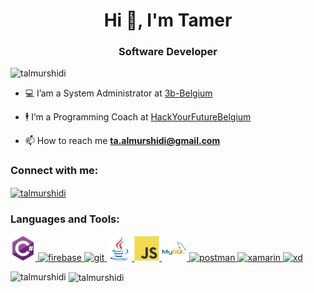 <h1 align="center">Hi 👋, I'm Tamer</h1>
<h3 align="center">Software Developer</h3>

<p align="left"> <img src="https://komarev.com/ghpvc/?username=talmurshidi&label=Profile%20views&color=0e75b6&style=flat" alt="talmurshidi" /> </p>

<!-- - 💻 I’m an Application Manager at [KU Leuven](https://www.kuleuven.be/wieiswie/en/person/00147498) -->

- 💻 I’am a System Administrator at [3b-Belgium](https://www.3b-belgium.org)

- 🕴️ I’m a Programming Coach at [HackYourFutureBelgium](https://github.com/HackYourFutureBelgium)

<!-- - 👨‍💻 All of my projects are available at [my portfolio](https://talmurshidi.github.io/talmurshidi/) -->

<!-- - 🌱 I’m currently learning **ASP.NET Core 6** -->

<!-- - 💬 Ask me about **Xamarin Forms** -->

- 📫 How to reach me **ta.almurshidi@gmail.com**

<!-- - 📄 Know about my experiences [CV](https://drive.google.com/drive/folders/1wbKusBuzJEgD8rpjIT-cL_sNqLkHroBy?usp=sharing) -->

<h3 align="left">Connect with me:</h3>
<p align="left">
<a href="https://www.linkedin.com/in/talmurhsidi/" target="blank"><img align="center" src="https://upload.wikimedia.org/wikipedia/commons/8/81/LinkedIn_icon.svg" alt="talmurshidi" height="30" width="40" /></a>
</p>

<h3 align="left">Languages and Tools:</h3>
<p align="left"> <a href="https://www.w3schools.com/cs/" target="_blank"> <img src="https://raw.githubusercontent.com/devicons/devicon/master/icons/csharp/csharp-original.svg" alt="csharp" width="40" height="40"/> </a> <a href="https://firebase.google.com/" target="_blank"> <img src="https://www.vectorlogo.zone/logos/firebase/firebase-icon.svg" alt="firebase" width="40" height="40"/> </a> <a href="https://git-scm.com/" target="_blank"> <img src="https://www.vectorlogo.zone/logos/git-scm/git-scm-icon.svg" alt="git" width="40" height="40"/> </a> <a href="https://www.java.com" target="_blank"> <img src="https://raw.githubusercontent.com/devicons/devicon/master/icons/java/java-original.svg" alt="java" width="40" height="40"/> </a> <a href="https://developer.mozilla.org/en-US/docs/Web/JavaScript" target="_blank"> <img src="https://raw.githubusercontent.com/devicons/devicon/master/icons/javascript/javascript-original.svg" alt="javascript" width="40" height="40"/> </a> <a href="https://www.mysql.com/" target="_blank"> <img src="https://raw.githubusercontent.com/devicons/devicon/master/icons/mysql/mysql-original-wordmark.svg" alt="mysql" width="40" height="40"/> </a> <a href="https://postman.com" target="_blank"> <img src="https://www.vectorlogo.zone/logos/getpostman/getpostman-icon.svg" alt="postman" width="40" height="40"/> </a> <a href="https://dotnet.microsoft.com/apps/xamarin" target="_blank"> <img src="https://raw.githubusercontent.com/detain/svg-logos/780f25886640cef088af994181646db2f6b1a3f8/svg/xamarin.svg" alt="xamarin" width="40" height="40"/> </a> <a href="https://www.adobe.com/products/xd.html" target="_blank"> <img src="https://cdn.worldvectorlogo.com/logos/adobe-xd.svg" alt="xd" width="40" height="40"/> </a> </p>

<p><img align="left" src="https://github-readme-stats.vercel.app/api/top-langs?username=talmurshidi&show_icons=true&locale=en&layout=compact" alt="talmurshidi" /></p>

<p>&nbsp;<img align="center" src="https://github-readme-stats.vercel.app/api?username=talmurshidi&show_icons=true&locale=en" alt="talmurshidi" /></p>

<!--
**talmurshidi/talmurshidi** is a ✨ _special_ ✨ repository because its `README.md` (this file) appears on your GitHub profile.

Here are some ideas to get you started:

- 🔭 I’m currently working on ...
- 🌱 I’m currently learning ...
- 👯 I’m looking to collaborate on ...
- 🤔 I’m looking for help with ...
- 💬 Ask me about ...
- 📫 How to reach me: ...
- 😄 Pronouns: ...
- ⚡ Fun fact: ...
-->
